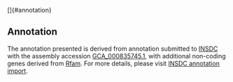 []{#annotation}

Annotation
----------

The annotation presented is derived from annotation submitted to
[INSDC](http://www.insdc.org) with the assembly accession
[GCA\_000835745.1](http://www.ebi.ac.uk/ena/data/view/GCA_000835745.1),
with additional non-coding genes derived from
[Rfam](http://rfam.xfam.org/). For more details, please visit [INSDC
annotation
import](http://ensemblgenomes.org/info/data/insdc_annotation).
